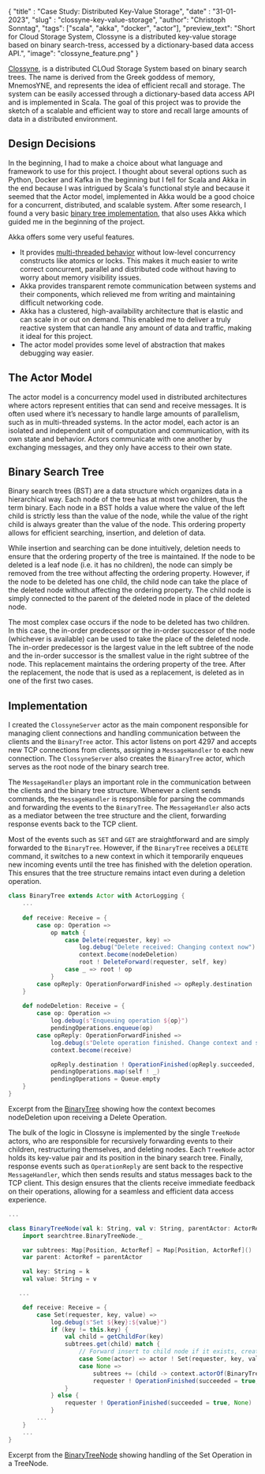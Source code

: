 {
      "title" : "Case Study: Distributed Key-Value Storage",
      "date"  : "31-01-2023",
      "slug"  : "clossyne-key-value-storage",
      "author": "Christoph Sonntag",
      "tags": ["scala", "akka", "docker", "actor"],
      "preview_text": "Short for Cloud Storage System, Clossyne is a distributed key-value storage based on binary search-tress, accessed by a dictionary-based data access API.",
      "image": "clossyne_feature.png"
}

[Clossyne](https://github.com/chrisonntag/clossyne), is a distributed CLOud Storage System based on binary search trees. 
The name is derived from the Greek goddess of memory, MnemosYNE, and represents the idea of efficient recall and storage. 
The system can be easily accessed through a dictionary-based data access API and is implemented in Scala. 
The goal of this project was to provide the sketch of a scalable and efficient way to store and recall large 
amounts of data in a distributed environment.

## Design Decisions
In the beginning, I had to make a choice about what language and framework to use for this project. 
I thought about several options such as Python, Docker and Kafka in the beginning but I fell for Scala and Akka in the end 
because I was intrigued by Scala's functional style and because it seemed that the Actor model, implemented in Akka 
would be a good choice for a concurrent, distributed, and scalable system. 
After some research, I found a very basic [binary tree implementation](http://alexminnaar.com/2015/01/05/building_a_distributed_binary_search_tree_with_akka.html), 
that also uses Akka which guided me in the beginning of the project. 

Akka offers some very useful features. 

- It provides [multi-threaded behavior](https://doc.akka.io/docs/akka/current/typed/guide/introduction.html) without low-level concurrency constructs like atomics or locks. This makes it much easier to write correct concurrent, parallel and distributed code without having to worry about memory visibility issues. 
- Akka provides transparent remote communication between systems and their components, which relieved me from writing and maintaining difficult networking code. 
- Akka has a clustered, high-availability architecture that is elastic and can scale in or out on demand. This enabled me to deliver a truly reactive system that can handle any amount of data and traffic, making it ideal for this project. 
- The actor model provides some level of abstraction that makes debugging way easier.

## The Actor Model
The actor model is a concurrency model used in distributed architectures where actors represent entities that can send and receive messages. 
It is often used where it’s necessary to handle large amounts of parallelism, such as in multi-threaded systems. 
In the actor model, each actor is an isolated and independent unit of computation and communication, with its own state 
and behavior. Actors communicate with one another by exchanging messages, and they only have access to their own state. 

## Binary Search Tree
Binary search trees (BST) are a data structure which organizes data in a hierarchical way. Each node of the tree has 
at most two children, thus the term binary. 
Each node in a BST holds a value where the value of the left child is strictly less than the value of the node, 
while the value of the right child is always greater than the value of the node. 
This ordering property allows for efficient searching, insertion, and deletion of data.

While insertion and searching can be done intuitively, deletion needs to ensure that the ordering property of the tree is maintained. 
If the node to be deleted is a leaf node (i.e. it has no children), the node can simply be removed from the 
tree without affecting the ordering property.
However, if the node to be deleted has one child, the child node can take the place of the deleted node without 
affecting the ordering property. The child node is simply connected to the parent of the deleted node in place of the deleted node. 

The most complex case occurs if the node to be deleted has two children. In this case, 
the in-order predecessor or the in-order successor of the node (whichever is available) can be used to 
take the place of the deleted node. The in-order predecessor is the largest value in the left subtree of the 
node and the in-order successor is the smallest value in the right subtree of the node. 
This replacement maintains the ordering property of the tree. 
After the replacement, the node that is used as a replacement, is deleted as in one of the first two cases.

## Implementation
I created the ```ClossyneServer``` actor as the main component responsible for managing client connections and handling 
communication between the clients and the ```BinaryTree``` actor. 
This actor listens on port 4297 and accepts new TCP connections from clients, assigning a ```MessageHandler``` to 
each new connection. The ```ClossyneServer``` also creates the ```BinaryTree``` actor, which serves as the root node of the binary search tree. 

The ```MessageHandler``` plays an important role in the communication between the clients and the binary tree structure. 
Whenever a client sends commands, the ```MessageHandler``` is responsible for parsing the commands and forwarding the events 
to the ```BinaryTree```. The ```MessageHandler``` also acts as a mediator between the tree structure and the client, 
forwarding response events back to the TCP client. 

Most of the events such as ```SET``` and ```GET``` are straightforward and are simply forwarded to the ```BinaryTree```. 
However, if the ```BinaryTree``` receives a ```DELETE``` command, it switches to a new context in which it temporarily enqueues 
new incoming events until the tree has finished with the deletion operation. This ensures that the tree structure 
remains intact even during a deletion operation. 

```scala
class BinaryTree extends Actor with ActorLogging {
    ...
     
    def receive: Receive = {
        case op: Operation =>
            op match {
                case Delete(requester, key) =>
                    log.debug("Delete received: Changing context now")
                    context.become(nodeDeletion)
                    root ! DeleteForward(requester, self, key)
                case _ => root ! op
            }
        case opReply: OperationForwardFinished => opReply.destination ! OperationFinished(opReply.succeeded, None)
    }
    
    def nodeDeletion: Receive = {
        case op: Operation =>
            log.debug(s"Enqueuing operation ${op}")
            pendingOperations.enqueue(op)
        case opReply: OperationForwardFinished =>
            log.debug(s"Delete operation finished. Change context and send enqueued operations.")
            context.become(receive)

            opReply.destination ! OperationFinished(opReply.succeeded, None)
            pendingOperations.map(self ! _)
            pendingOperations = Queue.empty
    }
}
```
<figcaption>

Excerpt from the <a href="https://github.com/chrisonntag/clossyne/blob/main/clossyne/src/main/scala/searchtree/BinaryTree.scala">BinaryTree</a> showing how the context becomes nodeDeletion upon receiving a Delete Operation. 

</figcaption>

The bulk of the logic in Clossyne is implemented by the single ```TreeNode``` actors, who are responsible for recursively 
forwarding events to their children, restructuring themselves, and deleting nodes. 
Each ```TreeNode``` actor holds its key-value pair and its position in the binary search tree. Finally, response events 
such as ```OperationReply``` are sent back to the respective ```MessageHandler```, which then sends results and status messages 
back to the TCP client. 
This design ensures that the clients receive immediate feedback on their operations, allowing for a seamless and efficient data access experience. 

```scala
...

class BinaryTreeNode(val k: String, val v: String, parentActor: ActorRef) extends Actor with ActorLogging {
    import searchtree.BinaryTreeNode._

    var subtrees: Map[Position, ActorRef] = Map[Position, ActorRef]()
    var parent: ActorRef = parentActor

    val key: String = k
    val value: String = v

   ... 

    def receive: Receive = {
        case Set(requester, key, value) =>
            log.debug(s"Set ${key}:${value}")
            if (key != this.key) {
                val child = getChildFor(key)
                subtrees.get(child) match {
                    // Forward insert to child node if it exists, create one otherwise.
                    case Some(actor) => actor ! Set(requester, key, value)
                    case None =>
                        subtrees += (child -> context.actorOf(BinaryTreeNode.props(key, value, self), s"${key}"))
                        requester ! OperationFinished(succeeded = true, None)
                }
            } else {
                requester ! OperationFinished(succeeded = true, None)
            }
        ...
    }
    ...
}
```
<figcaption>

Excerpt from the <a href="https://github.com/chrisonntag/clossyne/blob/main/clossyne/src/main/scala/searchtree/BinaryTreeNode.scala">BinaryTreeNode</a> showing handling of the Set Operation in a TreeNode.

</figcaption>